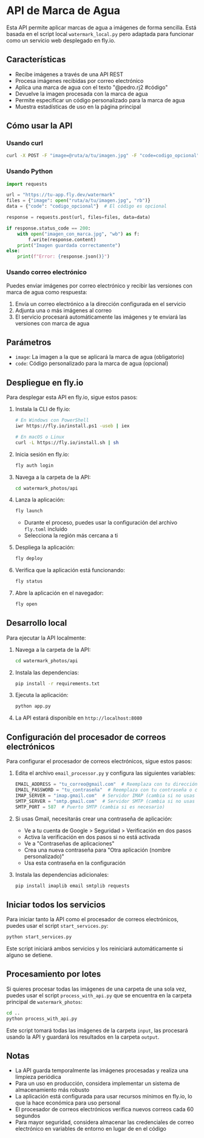 # API de Marca de Agua

Esta API permite aplicar marcas de agua a imágenes de forma sencilla. Está basada en el script local `watermark_local.py` pero adaptada para funcionar como un servicio web desplegado en fly.io.

## Características

- Recibe imágenes a través de una API REST
- Procesa imágenes recibidas por correo electrónico
- Aplica una marca de agua con el texto "@pedro.rj2 #código"
- Devuelve la imagen procesada con la marca de agua
- Permite especificar un código personalizado para la marca de agua
- Muestra estadísticas de uso en la página principal

## Cómo usar la API

### Usando curl

```bash
curl -X POST -F "image=@ruta/a/tu/imagen.jpg" -F "code=codigo_opcional" https://tu-app.fly.dev/watermark -o imagen_con_marca.jpg
```

### Usando Python

```python
import requests

url = "https://tu-app.fly.dev/watermark"
files = {"image": open("ruta/a/tu/imagen.jpg", "rb")}
data = {"code": "codigo_opcional"}  # El código es opcional

response = requests.post(url, files=files, data=data)

if response.status_code == 200:
    with open("imagen_con_marca.jpg", "wb") as f:
        f.write(response.content)
    print("Imagen guardada correctamente")
else:
    print(f"Error: {response.json()}")
```

### Usando correo electrónico

Puedes enviar imágenes por correo electrónico y recibir las versiones con marca de agua como respuesta:

1. Envía un correo electrónico a la dirección configurada en el servicio
2. Adjunta una o más imágenes al correo
3. El servicio procesará automáticamente las imágenes y te enviará las versiones con marca de agua

## Parámetros

- `image`: La imagen a la que se aplicará la marca de agua (obligatorio)
- `code`: Código personalizado para la marca de agua (opcional)

## Despliegue en fly.io

Para desplegar esta API en fly.io, sigue estos pasos:

1. Instala la CLI de fly.io:
   ```bash
   # En Windows con PowerShell
   iwr https://fly.io/install.ps1 -useb | iex

   # En macOS o Linux
   curl -L https://fly.io/install.sh | sh
   ```

2. Inicia sesión en fly.io:
   ```bash
   fly auth login
   ```

3. Navega a la carpeta de la API:
   ```bash
   cd watermark_photos/api
   ```

4. Lanza la aplicación:
   ```bash
   fly launch
   ```
   - Durante el proceso, puedes usar la configuración del archivo `fly.toml` incluido
   - Selecciona la región más cercana a ti

5. Despliega la aplicación:
   ```bash
   fly deploy
   ```

6. Verifica que la aplicación está funcionando:
   ```bash
   fly status
   ```

7. Abre la aplicación en el navegador:
   ```bash
   fly open
   ```

## Desarrollo local

Para ejecutar la API localmente:

1. Navega a la carpeta de la API:
   ```bash
   cd watermark_photos/api
   ```

2. Instala las dependencias:
   ```bash
   pip install -r requirements.txt
   ```

3. Ejecuta la aplicación:
   ```bash
   python app.py
   ```

4. La API estará disponible en `http://localhost:8080`

## Configuración del procesador de correos electrónicos

Para configurar el procesador de correos electrónicos, sigue estos pasos:

1. Edita el archivo `email_processor.py` y configura las siguientes variables:
   ```python
   EMAIL_ADDRESS = "tu_correo@gmail.com"  # Reemplaza con tu dirección de correo
   EMAIL_PASSWORD = "tu_contraseña"  # Reemplaza con tu contraseña o contraseña de aplicación
   IMAP_SERVER = "imap.gmail.com"  # Servidor IMAP (cambia si no usas Gmail)
   SMTP_SERVER = "smtp.gmail.com"  # Servidor SMTP (cambia si no usas Gmail)
   SMTP_PORT = 587  # Puerto SMTP (cambia si es necesario)
   ```

2. Si usas Gmail, necesitarás crear una contraseña de aplicación:
   - Ve a tu cuenta de Google > Seguridad > Verificación en dos pasos
   - Activa la verificación en dos pasos si no está activada
   - Ve a "Contraseñas de aplicaciones"
   - Crea una nueva contraseña para "Otra aplicación (nombre personalizado)"
   - Usa esta contraseña en la configuración

3. Instala las dependencias adicionales:
   ```bash
   pip install imaplib email smtplib requests
   ```

## Iniciar todos los servicios

Para iniciar tanto la API como el procesador de correos electrónicos, puedes usar el script `start_services.py`:

```bash
python start_services.py
```

Este script iniciará ambos servicios y los reiniciará automáticamente si alguno se detiene.

## Procesamiento por lotes

Si quieres procesar todas las imágenes de una carpeta de una sola vez, puedes usar el script `process_with_api.py` que se encuentra en la carpeta principal de `watermark_photos`:

```bash
cd ..
python process_with_api.py
```

Este script tomará todas las imágenes de la carpeta `input`, las procesará usando la API y guardará los resultados en la carpeta `output`.

## Notas

- La API guarda temporalmente las imágenes procesadas y realiza una limpieza periódica
- Para un uso en producción, considera implementar un sistema de almacenamiento más robusto
- La aplicación está configurada para usar recursos mínimos en fly.io, lo que la hace económica para uso personal
- El procesador de correos electrónicos verifica nuevos correos cada 60 segundos
- Para mayor seguridad, considera almacenar las credenciales de correo electrónico en variables de entorno en lugar de en el código
